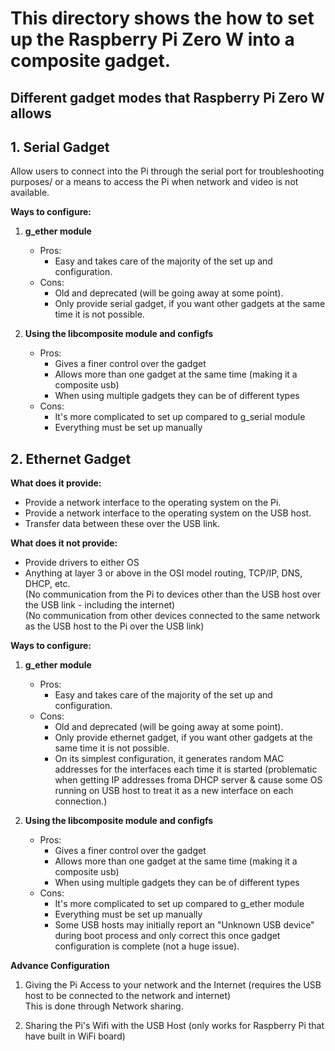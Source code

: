 # This directory shows the how to set up the Raspberry Pi Zero W into a composite gadget. 

## Different gadget modes that Raspberry Pi Zero W allows
## 1. Serial Gadget
Allow users to connect into the Pi through the serial port for troubleshooting purposes/ or a means to access the Pi when network and video is not available.

**Ways to configure:**
1. **g_ether module**
   - Pros: 
     - Easy and takes care of the majority of the set up and configuration.
   - Cons: 
     - Old and deprecated (will be going away at some point).  
     - Only provide serial gadget, if you want other gadgets at the same time it is not possible.
 
 2. **Using the libcomposite module and configfs**
    - Pros:
      - Gives a finer control over the gadget
      - Allows more than one gadget at the same time (making it a composite usb)
      - When using multiple gadgets they can be of different types
    - Cons:
      - It's more complicated to set up compared to g_serial module
      - Everything must be set up manually

## 2. Ethernet Gadget 
**What does it provide:**
- Provide a network interface to the operating system on the Pi.
- Provide a network interface to the operating system on the USB host.
- Transfer data between these over the USB link.  

**What does it not provide:**
- Provide drivers to either OS
- Anything at layer 3 or above in the OSI model routing, TCP/IP, DNS, DHCP, etc.  
(No communication from the Pi to devices other than the USB host over the USB link - including the internet)  
(No communication from other devices connected to the same network as the USB host to the Pi over the USB link)  

**Ways to configure:**
1. **g_ether module**
   - Pros: 
     - Easy and takes care of the majority of the set up and configuration.
   - Cons: 
     - Old and deprecated (will be going away at some point).  
     - Only provide ethernet gadget, if you want other gadgets at the same time it is not possible.
     - On its simplest configuration, it generates random MAC addresses for the interfaces each time it is started (problematic when getting IP addresses froma DHCP server & cause some OS running on USB host to treat it as a new interface on each connection.)
 
 2. **Using the libcomposite module and configfs**
    - Pros:
      - Gives a finer control over the gadget
      - Allows more than one gadget at the same time (making it a composite usb)
      - When using multiple gadgets they can be of different types
    - Cons:
      - It's more complicated to set up compared to g_ether module
      - Everything must be set up manually
      - Some USB hosts may initially report an "Unknown USB device" during boot process and only correct this once gadget configuration is complete (not a huge issue).
      
**Advance Configuration**
1. Giving the Pi Access to your network and the Internet (requires the USB host to be connected to the network and internet)  
   This is done through Network sharing.
   
2. Sharing the Pi's Wifi with the USB Host (only works for Raspberry Pi that have built in WiFi board)


